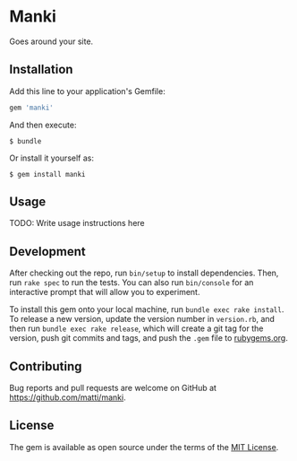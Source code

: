 # Manki

Goes around your site.

## Installation

Add this line to your application's Gemfile:

```ruby
gem 'manki'
```

And then execute:

    $ bundle

Or install it yourself as:

    $ gem install manki

## Usage

TODO: Write usage instructions here

## Development

After checking out the repo, run `bin/setup` to install dependencies. Then, run `rake spec` to run the tests. You can also run `bin/console` for an interactive prompt that will allow you to experiment.

To install this gem onto your local machine, run `bundle exec rake install`. To release a new version, update the version number in `version.rb`, and then run `bundle exec rake release`, which will create a git tag for the version, push git commits and tags, and push the `.gem` file to [rubygems.org](https://rubygems.org).

## Contributing

Bug reports and pull requests are welcome on GitHub at https://github.com/matti/manki.


## License

The gem is available as open source under the terms of the [MIT License](http://opensource.org/licenses/MIT).
